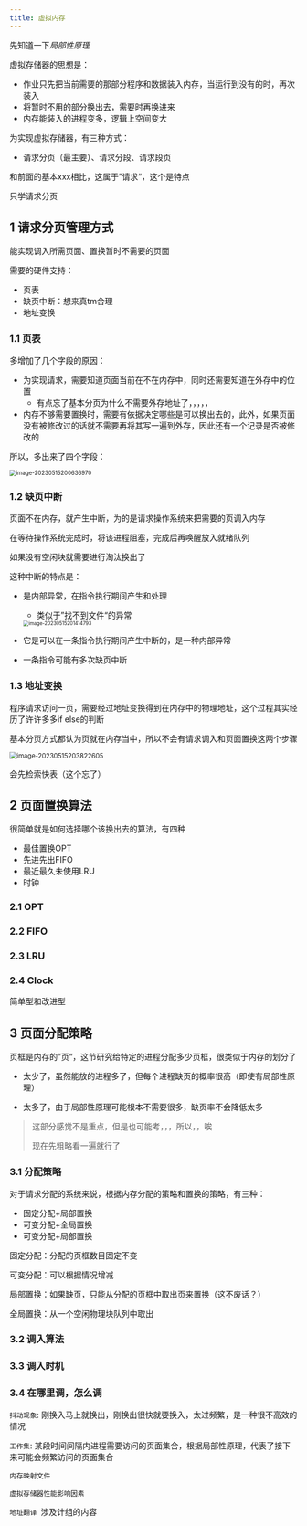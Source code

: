 ```yaml
---
title: 虚拟内存
---
```


先知道一下*局部性原理*

虚拟存储器的思想是：

- 作业只先把当前需要的那部分程序和数据装入内存，当运行到没有的时，再次装入
- 将暂时不用的部分换出去，需要时再换进来
- 内存能装入的进程变多，逻辑上空间变大

为实现虚拟存储器，有三种方式：

- 请求分页（最主要）、请求分段、请求段页

和前面的基本xxx相比，这属于”请求“，这个是特点

只学请求分页

## 1 请求分页管理方式

能实现调入所需页面、置换暂时不需要的页面

需要的硬件支持：

- 页表
- 缺页中断：想来真tm合理
- 地址变换

### 1.1 页表

多增加了几个字段的原因：

- 为实现请求，需要知道页面当前在不在内存中，同时还需要知道在外存中的位置
  - 有点忘了基本分页为什么不需要外存地址了，，，，，
- 内存不够需要置换时，需要有依据决定哪些是可以换出去的，此外，如果页面没有被修改过的话就不需要再将其写一遍到外存，因此还有一个记录是否被修改的

所以，多出来了四个字段：

<img src="https://cdn.jsdelivr.net/gh/zvictorliu/typoraPics@main/img/image-20230515200636970.png" alt="image-20230515200636970" style="zoom:70%;" />

### 1.2 缺页中断

页面不在内存，就产生中断，为的是请求操作系统来把需要的页调入内存

在等待操作系统完成时，将该进程阻塞，完成后再唤醒放入就绪队列

如果没有空闲块就需要进行淘汰换出了

这种中断的特点是：

- 是内部异常，在指令执行期间产生和处理

  - 类似于”找不到文件“的异常

  <img src="https://cdn.jsdelivr.net/gh/zvictorliu/typoraPics@main/img/image-20230515201414793.png" alt="image-20230515201414793" style="zoom:60%;" />

- 它是可以在一条指令执行期间产生中断的，是一种内部异常

- 一条指令可能有多次缺页中断

### 1.3 地址变换

程序请求访问一页，需要经过地址变换得到在内存中的物理地址，这个过程其实经历了许许多多if else的判断

基本分页方式都认为页就在内存当中，所以不会有请求调入和页面置换这两个步骤

<img src="https://cdn.jsdelivr.net/gh/zvictorliu/typoraPics@main/img/image-20230515203822605.png" alt="image-20230515203822605" style="zoom:80%;" />

会先检索快表（这个忘了）

## 2 页面置换算法

很简单就是如何选择哪个该换出去的算法，有四种

- 最佳置换OPT
- 先进先出FIFO
- 最近最久未使用LRU
- 时钟

### 2.1 OPT

### 2.2 FIFO

### 2.3 LRU

### 2.4 Clock

简单型和改进型

## 3 页面分配策略

页框是内存的”页“，这节研究给特定的进程分配多少页框，很类似于内存的划分了

- 太少了，虽然能放的进程多了，但每个进程缺页的概率很高（即使有局部性原理）

- 太多了，由于局部性原理可能根本不需要很多，缺页率不会降低太多

> 这部分感觉不是重点，但是也可能考，，，所以，，唉
>
> 现在先粗略看一遍就行了

### 3.1 分配策略

对于请求分配的系统来说，根据内存分配的策略和置换的策略，有三种：

- 固定分配+局部置换
- 可变分配+全局置换
- 可变分配+局部置换

固定分配：分配的页框数目固定不变

可变分配：可以根据情况增减

局部置换：如果缺页，只能从分配的页框中取出页来置换（这不废话？）

全局置换：从一个空闲物理块队列中取出

### 3.2 调入算法

### 3.3 调入时机

### 3.4 在哪里调，怎么调



`抖动现象`: 刚换入马上就换出，刚换出很快就要换入，太过频繁，是一种很不高效的情况

`工作集`: 某段时间间隔内进程需要访问的页面集合，根据局部性原理，代表了接下来可能会频繁访问的页面集合



`内存映射文件` 

`虚拟存储器性能影响因素`

`地址翻译 `涉及计组的内容





